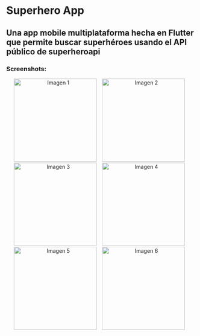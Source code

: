 # Superhero App

## Una app mobile multiplataforma hecha en Flutter que permite buscar superhéroes usando el API público de superheroapi

<h3>Screenshots:</h3>
<div style="text-align: center;">
  <img src="https://github.com/user-attachments/assets/e356245e-9fb6-456e-9b0a-9df64c8ee787" alt="Imagen 1" width="220" style="display: inline-block; margin-right: 10px;">
  <img src="https://github.com/user-attachments/assets/11392680-c95a-4ea7-914c-58c3895bf8cc" alt="Imagen 2" width="220" style="display: inline-block; margin-right: 10px;">
  <img src="https://github.com/user-attachments/assets/b320c696-da6b-4764-9cfe-90d0febae5d7" alt="Imagen 3" width="220" style="display: inline-block; margin-right: 10px;">
  <img src="https://github.com/user-attachments/assets/c8d3edf0-3355-42c4-bc61-aecc09df07b1" alt="Imagen 4" width="220" style="display: inline-block; margin-right: 10px;">
  <img src="https://github.com/user-attachments/assets/0b954657-7204-47e0-9e63-25b418250859" alt="Imagen 5" width="220" style="display: inline-block; margin-right: 10px;">
  <img src="https://github.com/user-attachments/assets/725851ad-662c-4804-a821-c7a03fdde680" alt="Imagen 6" width="220" style="display: inline-block; margin-right: 10px;">
</div>
